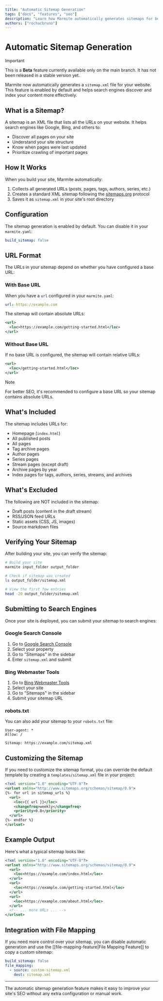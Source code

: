 ```yaml
---
title: "Automatic Sitemap Generation"
tags: ["docs", "features", "seo"]
description: "Learn how Marmite automatically generates sitemaps for better SEO"
authors: ["rochacbruno"]
---
```


# Automatic Sitemap Generation

> [!IMPORTANT]
> This is a **Beta** feature currently available only on the main branch. It has not been released in a stable version yet.

Marmite now automatically generates a `sitemap.xml` file for your website. This feature is enabled by default and helps search engines discover and index your content more effectively.

## What is a Sitemap?

A sitemap is an XML file that lists all the URLs on your website. It helps search engines like Google, Bing, and others to:
- Discover all pages on your site
- Understand your site structure
- Know when pages were last updated
- Prioritize crawling of important pages

## How It Works

When you build your site, Marmite automatically:
1. Collects all generated URLs (posts, pages, tags, authors, series, etc.)
2. Creates a standard XML sitemap following the [sitemaps.org](https://www.sitemaps.org/) protocol
3. Saves it as `sitemap.xml` in your site's root directory

## Configuration

The sitemap generation is enabled by default. You can disable it in your `marmite.yaml`:

```yaml
build_sitemap: false
```

## URL Format

The URLs in your sitemap depend on whether you have configured a base URL:

### With Base URL

When you have a `url` configured in your `marmite.yaml`:

```yaml
url: https://example.com
```

The sitemap will contain absolute URLs:
```xml
<url>
  <loc>https://example.com/getting-started.html</loc>
</url>
```

### Without Base URL

If no base URL is configured, the sitemap will contain relative URLs:
```xml
<url>
  <loc>/getting-started.html</loc>
</url>
```

> [!NOTE]
> For better SEO, it's recommended to configure a base URL so your sitemap contains absolute URLs.

## What's Included

The sitemap includes URLs for:
- Homepage (`index.html`)
- All published posts
- All pages
- Tag archive pages
- Author pages
- Series pages
- Stream pages (except draft)
- Archive pages by year
- Index pages for tags, authors, series, streams, and archives

## What's Excluded

The following are NOT included in the sitemap:
- Draft posts (content in the draft stream)
- RSS/JSON feed URLs
- Static assets (CSS, JS, images)
- Source markdown files

## Verifying Your Sitemap

After building your site, you can verify the sitemap:

```bash
# Build your site
marmite input_folder output_folder

# Check if sitemap was created
ls output_folder/sitemap.xml

# View the first few entries
head -20 output_folder/sitemap.xml
```

## Submitting to Search Engines

Once your site is deployed, you can submit your sitemap to search engines:

### Google Search Console
1. Go to [Google Search Console](https://search.google.com/search-console)
2. Select your property
3. Go to "Sitemaps" in the sidebar
4. Enter `sitemap.xml` and submit

### Bing Webmaster Tools
1. Go to [Bing Webmaster Tools](https://www.bing.com/webmasters)
2. Select your site
3. Go to "Sitemaps" in the sidebar
4. Submit your sitemap URL

### robots.txt

You can also add your sitemap to your `robots.txt` file:

```
User-agent: *
Allow: /

Sitemap: https://example.com/sitemap.xml
```

## Customizing the Sitemap

If you need to customize the sitemap format, you can override the default template by creating a `templates/sitemap.xml` file in your project:

```xml
<?xml version="1.0" encoding="UTF-8"?>
<urlset xmlns="http://www.sitemaps.org/schemas/sitemap/0.9">
{%- for url in sitemap_urls %}
  <url>
    <loc>{{ url }}</loc>
    <changefreq>weekly</changefreq>
    <priority>0.8</priority>
  </url>
{%- endfor %}
</urlset>
```

## Example Output

Here's what a typical sitemap looks like:

```xml
<?xml version="1.0" encoding="UTF-8"?>
<urlset xmlns="http://www.sitemaps.org/schemas/sitemap/0.9">
  <url>
    <loc>https://example.com/index.html</loc>
  </url>
  <url>
    <loc>https://example.com/getting-started.html</loc>
  </url>
  <url>
    <loc>https://example.com/about.html</loc>
  </url>
  <!-- ... more URLs ... -->
</urlset>
```

## Integration with File Mapping

If you need more control over your sitemap, you can disable automatic generation and use the [[file-mapping-feature|File Mapping Feature]] to copy a custom sitemap:

```yaml
build_sitemap: false
file_mapping:
  - source: custom-sitemap.xml
    dest: sitemap.xml
```

---

The automatic sitemap generation feature makes it easy to improve your site's SEO without any extra configuration or manual work.